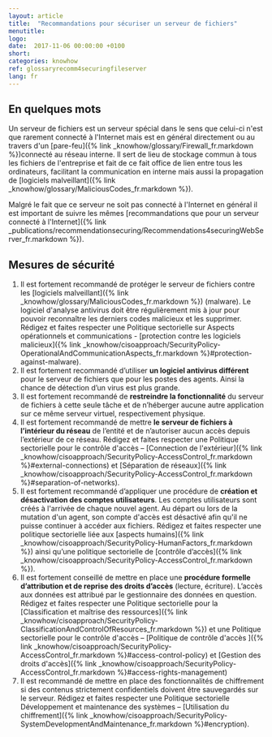 ```yaml
---
layout: article
title:  "Recommandations pour sécuriser un serveur de fichiers"
menutitle:
logo:
date:  2017-11-06 00:00:00 +0100
short:
categories: knowhow
ref: glossaryrecomm4securingfileserver
lang: fr
---
```

## En quelques mots
Un serveur de fichiers est un serveur spécial dans le sens que celui-ci n'est que rarement connecté à l'Internet mais est en général directement ou au travers d'un [pare-feu]({% link _knowhow/glossary/Firewall_fr.markdown %})connecté au réseau interne. Il sert de lieu de stockage commun à tous les fichiers de l'entreprise et fait de ce fait office de lien entre tous les ordinateurs, facilitant la communication en interne mais aussi la propagation de [logiciels malveillant]({% link _knowhow/glossary/MaliciousCodes_fr.markdown %}).

Malgré le fait que ce serveur ne soit pas connecté à l'Internet en général il est important de suivre les mêmes [recommandations que pour un serveur connecté à l'Internet]({% link _publications/recommendationsecuring/Recommendations4securingWebServer_fr.markdown %}).

## Mesures de sécurité

1. Il est fortement recommandé de protéger le serveur de fichiers contre les [logiciels malveillant]({% link _knowhow/glossary/MaliciousCodes_fr.markdown %}) (malware). Le logiciel d'analyse antivirus doit être régulièrement mis à jour pour pouvoir reconnaître les derniers codes malicieux et les supprimer. Rédigez et faites respecter une Politique sectorielle sur Aspects opérationnels et communications - [protection contre les logiciels malicieux]({% link _knowhow/cisoapproach/SecurityPolicy-OperationalAndCommunicationAspects_fr.markdown %}#protection-against-malware).
2. Il est fortement recommandé d’utiliser **un logiciel antivirus différent** pour le serveur de fichiers que pour les postes des agents. Ainsi la chance de détection d’un virus est plus grande.
3. Il est fortement recommandé de **restreindre la fonctionnalité** du serveur de fichiers à cette seule tâche et de n’héberger aucune autre application sur ce même serveur virtuel, respectivement physique.
4. Il est fortement recommandé de mettre **le serveur de fichiers à l’intérieur du réseau** de l’entité et de n’autoriser aucun accès depuis l’extérieur de ce réseau. Rédigez et faites respecter une Politique sectorielle pour le contrôle d'accès – [Connection de l'extérieur]({% link _knowhow/cisoapproach/SecurityPolicy-AccessControl_fr.markdown %}#external-connections) et [Séparation de réseaux]({% link _knowhow/cisoapproach/SecurityPolicy-AccessControl_fr.markdown %}#separation-of-networks).
5. Il est fortement recommandé d’appliquer une procédure de **création et désactivation des comptes utilisateurs**. Les comptes utilisateurs sont créés à l'arrivée de chaque nouvel agent. Au départ ou lors de la mutation d'un agent, son compte d'accès est désactivé afin qu'il ne puisse continuer à accéder aux fichiers. Rédigez et faites respecter une politique sectorielle liée aux [aspects humains]({% link _knowhow/cisoapproach/SecurityPolicy-HumanFactors_fr.markdown %}) ainsi qu’une politique sectorielle de [contrôle d’accès]({% link _knowhow/cisoapproach/SecurityPolicy-AccessControl_fr.markdown %}).
6. Il est fortement conseillé de mettre en place une **procédure formelle d’attribution et de reprise des droits d’accès** (lecture, écriture). L’accès aux données est attribué par le gestionnaire des données en question. Rédigez et faites respecter une Politique sectorielle pour la [Classification et maîtrise des ressources]({% link _knowhow/cisoapproach/SecurityPolicy-ClassificationAndControlOfResources_fr.markdown %}) et une Politique sectorielle pour le contrôle d'accès – [Politique de contrôle d'accès ]({% link _knowhow/cisoapproach/SecurityPolicy-AccessControl_fr.markdown %}#access-control-policy) et [Gestion des droits d'accès]({% link _knowhow/cisoapproach/SecurityPolicy-AccessControl_fr.markdown %}#access-rights-management)
7. Il est recommandé de mettre en place des fonctionnalités de chiffrement si des contenus strictement confidentiels doivent être sauvegardés sur le serveur. Rédigez et faites respecter une Politique sectorielle Développement et maintenance des systèmes – [Utilisation du chiffrement]({% link _knowhow/cisoapproach/SecurityPolicy-SystemDevelopmentAndMaintenance_fr.markdown %}#encryption).
